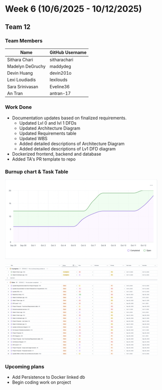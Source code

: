 # Week 6 (10/6/2025 - 10/12/2025)

## Team 12

### Team Members

| Name             | GitHub Username |
|------------------|-----------------|
| Sithara Chari    | sitharachari    |
| Madelyn DeGruchy | maddydeg        |
| Devin Huang      | devin201o       |
| Lexi Loudiadis   | lexilouds       |
| Sara Srinivasan  | Eveline36       |
| An Tran          | antran-17       |

### Work Done

- Documentation updates based on finalized requirements.
  - Updated Lvl 0 and lvl 1 DFDs
  - Updated Architecture Diagram
  - Updated Requirements table
  - Updated WBS
  - Added detailed descriptions of Architecture Diagram
  - Added detailed descriptions of Lv1 DFD diagram
- Dockerized frontend, backend and database
- Added TA's PR template to repo

### Burnup chart & Task Table

[//]: # "ADD IMAGES after all the work is pushed"
![Burnup chart](/imgs/Week%206%20Burnup.png)

![Task Table](/imgs/Week%206%20Tasks.png)

### Upcoming plans

- Add Persistence to Docker linked db
- Begin coding work on project
